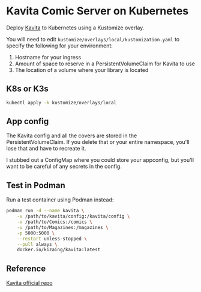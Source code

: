 # Kavita Comic Server on Kubernetes

Deploy [Kavita](https://github.com/Kareadita/Kavita) to Kubernetes using a Kustomize overlay.

You will need to edit `kustomize/overlays/local/kustomization.yaml` to
specify the following for your environment:

1. Hostname for your ingress
1. Amount of space to reserve in a PersistentVolumeClaim for Kavita to use
1. The location of a volume where your library is located

## K8s or K3s

```bash
kubectl apply -k kustomize/overlays/local
```

## App config

The Kavita config and all the covers are stored in the PersistentVolumeClaim.
If you delete that or your entire namespace, you'll lose that and have to 
recreate it.

I stubbed out a ConfigMap where you could store your appconfig, but you'll want to
be careful of any secrets in the config.

## Test in Podman

Run a test container using Podman instead:

```bash
podman run -d --name kavita \
    -v /path/to/kavita/config:/kavita/config \
    -v /path/to/Comics:/comics \
    -v /path/to/Magazines:/magazines \
    -p 5000:5000 \
    --restart unless-stopped \
    --pull always \
    docker.io/kizaing/kavita:latest
```

## Reference

[Kavita official repo](https://github.com/Kareadita/Kavita)


